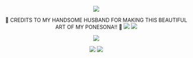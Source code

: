 
<div align="center">
  
![](https://komarev.com/ghpvc/?username=Luthervonivory&color=blue)

 💙 CREDITS TO MY HANDSOME HUSBAND FOR MAKING THIS BEAUTIFUL ART OF MY PONESONA!! 💙 
![](https://64.media.tumblr.com/8bb811a1660d4d9ed2aa3d9bd64859b0/1e2ddd1905f2af48-e0/s2048x3072/ebe6a9f78330803edce7d37f843d605f1ba6ff70.pnj)
![](https://scontent.fbne8-1.fna.fbcdn.net/v/t1.15752-9/494831903_706702745247331_8829871909288398892_n.png?_nc_cat=108&ccb=1-7&_nc_sid=0024fc&_nc_ohc=ohTggN1-sl8Q7kNvwEZpqco&_nc_oc=AdnsIMiI-co2uBIrpZzh5_C4zfkOuLrgB-lW9kCtMbwzkpBxb3zh3QCMU7YBSg89qhY&_nc_ad=z-m&_nc_cid=1026&_nc_zt=23&_nc_ht=scontent.fbne8-1.fna&oh=03_Q7cD2QFWabCtCo54DFBiLylAzI3blBKicqThfPBD0wbyXD-RZg&oe=6843F644)

![](https://64.media.tumblr.com/12b9bc7ad919bd42037cbb632afc2272/779aa251fd339498-7a/s2048x3072/b648f25cb4c18262e5c040e0487ffe4226f2bacd.pnj)






![](https://scontent.fbne8-1.fna.fbcdn.net/v/t1.15752-9/494832349_547948631715369_4951418704801789723_n.jpg?_nc_cat=101&ccb=1-7&_nc_sid=0024fc&_nc_ohc=muNNj7Q3mqcQ7kNvwHEFhAi&_nc_oc=Adm4eHxI1ZW-Msbhv5cUoVHxt_uyyMYV9C2cFSSiq91Dq4gFNdmHW0hM0_DrT8Kf1Cg&_nc_ad=z-m&_nc_cid=1026&_nc_zt=23&_nc_ht=scontent.fbne8-1.fna&oh=03_Q7cD2QHSMB_-LyA7fMYfQCwta3Ex6T2wpakxlGRM2rDHMNm-GQ&oe=6843ED8A)
![](https://64.media.tumblr.com/8bb811a1660d4d9ed2aa3d9bd64859b0/1e2ddd1905f2af48-e0/s2048x3072/ebe6a9f78330803edce7d37f843d605f1ba6ff70.pnj)
